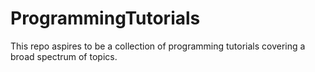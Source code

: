# ProgrammingTutorials
This repo aspires to be a collection of programming tutorials covering a broad spectrum of topics.
